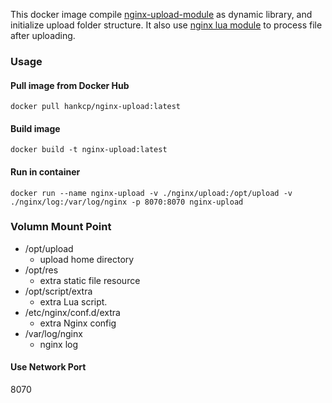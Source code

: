 This docker image compile [nginx-upload-module](https://github.com/fdintino/nginx-upload-module) as dynamic library, and initialize upload folder structure. It also use [nginx lua module](https://github.com/openresty/lua-nginx-module#nginx-api-for-lua) to process file after uploading.

### Usage
#### Pull image from Docker Hub
```
docker pull hankcp/nginx-upload:latest
```
#### Build image
```
docker build -t nginx-upload:latest
```
#### Run in container
```
docker run --name nginx-upload -v ./nginx/upload:/opt/upload -v ./nginx/log:/var/log/nginx -p 8070:8070 nginx-upload
```


### Volumn Mount Point
* /opt/upload
    * upload home directory
* /opt/res
    * extra static file resource
* /opt/script/extra
    * extra Lua script.
* /etc/nginx/conf.d/extra
    * extra Nginx config
* /var/log/nginx
    * nginx log

#### Use Network Port
8070